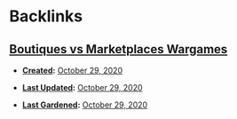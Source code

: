 
# Backlinks
## [Boutiques vs Marketplaces Wargames](<Boutiques vs Marketplaces Wargames.md>)
- **[Created](<Created.md>):** [October 29, 2020](<October 29, 2020.md>)

- **[Last Updated](<Last Updated.md>):** [October 29, 2020](<October 29, 2020.md>)

- **[Last Gardened](<Last Gardened.md>):** [October 29, 2020](<October 29, 2020.md>)

